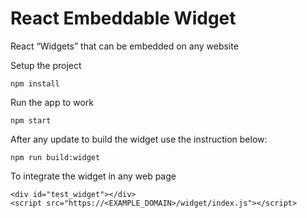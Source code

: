 # React Embeddable Widget
React “Widgets” that can be embedded on any website

Setup the project 

`npm install`

Run the app to work

`npm start`

After any update to build the widget use the instruction below:

`npm run build:widget`

To integrate the widget in any web page

    <div id="test_widget"></div>
    <script src="https://<EXAMPLE_DOMAIN>/widget/index.js"></script>

